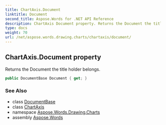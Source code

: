 ```yaml
---
title: ChartAxis.Document
linktitle: Document
second_title: Aspose.Words for .NET API Reference
description: ChartAxis Document property. Returns the Document the title holder belongs in C#.
type: docs
weight: 70
url: /net/aspose.words.drawing.charts/chartaxis/document/
---
```

## ChartAxis.Document property

Returns the Document the title holder belongs.

```csharp
public DocumentBase Document { get; }
```

### See Also

* class [DocumentBase](../../../aspose.words/documentbase/)
* class [ChartAxis](../)
* namespace [Aspose.Words.Drawing.Charts](../../chartaxis/)
* assembly [Aspose.Words](../../../)
